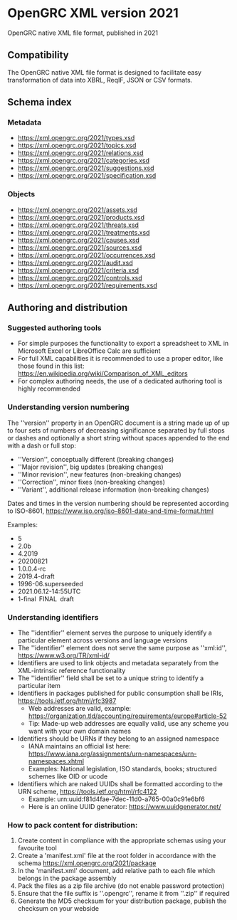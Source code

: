 # OpenGRC XML version 2021
OpenGRC native XML file format, published in 2021

## Compatibility
The OpenGRC native XML file format is designed to facilitate easy transformation of data into XBRL, ReqIF, JSON or CSV formats.

## Schema index
### Metadata
- <https://xml.opengrc.org/2021/types.xsd>
- <https://xml.opengrc.org/2021/topics.xsd>
- <https://xml.opengrc.org/2021/relations.xsd>
- <https://xml.opengrc.org/2021/categories.xsd>
- <https://xml.opengrc.org/2021/suggestions.xsd>
- <https://xml.opengrc.org/2021/specification.xsd>

### Objects
- <https://xml.opengrc.org/2021/assets.xsd>
- <https://xml.opengrc.org/2021/products.xsd>
- <https://xml.opengrc.org/2021/threats.xsd>
- <https://xml.opengrc.org/2021/treatments.xsd>
- <https://xml.opengrc.org/2021/causes.xsd>
- <https://xml.opengrc.org/2021/sources.xsd>
- <https://xml.opengrc.org/2021/occurrences.xsd>
- <https://xml.opengrc.org/2021/audit.xsd>
- <https://xml.opengrc.org/2021/criteria.xsd>
- <https://xml.opengrc.org/2021/controls.xsd>
- <https://xml.opengrc.org/2021/requirements.xsd>

## Authoring and distribution

### Suggested authoring tools
- For simple purposes the functionality to export a spreadsheet to XML in Microsoft Excel or LibreOffice Calc are sufficient
- For full XML capabilities it is recommended to use a proper editor, like those found in this list: <https://en.wikipedia.org/wiki/Comparison_of_XML_editors>
- For complex authoring needs, the use of a dedicated authoring tool is highly recommended

### Understanding version numbering
The ''version'' property in an OpenGRC document is a string made up of up to four sets of numbers of decreasing significance separated by full stops or dashes and optionally a short string without spaces appended to the end with a dash or full stop: 
- ''Version'', conceptually different (breaking changes)
- ''Major revision'', big updates (breaking changes)
- ''Minor revision'', new features (non-breaking changes)
- ''Correction'', minor fixes (non-breaking changes)
- ''Variant'', additional release information (non-breaking changes)
 
Dates and times in the version numbering should be represented according to ISO-8601, <https://www.iso.org/iso-8601-date-and-time-format.html>
 
Examples:
 - 5
 - 2.0b
 - 4.2019
 - 20200821
 - 1.0.0.4-rc
 - 2019.4-draft
 - 1996-06.superseeded
 - 2021.06.12-14:55UTC
 - 1-final&ensp;FINAL&ensp;draft&ensp;
 
### Understanding identifiers
- The ''identifier'' element serves the purpose to uniquely identify a particular element across versions and language versions
- The ''identifier'' element does not serve the same purpose as ''xml:id'', <https://www.w3.org/TR/xml-id/>
- Identifiers are used to link objects and metadata separately from the XML-intrinsic reference functionality
- The ''identifier'' field shall be set to a unique string to identify a particular item
- Identifiers in packages published for public consumption shall be IRIs, <https://tools.ietf.org/html/rfc3987>
  - Web addresses are valid, example: https://organization.tld/accounting/requirements/europe#article-52
  - Tip: Made-up web addresses are equally valid, use any scheme you want with your own domain names
- Identifiers should be URNs if they belong to an assigned namespace
  - IANA maintains an official list here: https://www.iana.org/assignments/urn-namespaces/urn-namespaces.xhtml
  - Examples: National legislation, ISO standards, books; structured schemes like OID or ucode
- Identifiers which are naked UUIDs shall be formatted according to the URN scheme, <https://tools.ietf.org/html/rfc4122>
  - Example: urn:uuid:f81d4fae-7dec-11d0-a765-00a0c91e6bf6
  - Here is an online UUID generator: https://www.uuidgenerator.net/

### How to pack content for distribution:
1. Create content in compliance with the appropriate schemas using your favourite tool
3. Create a 'manifest.xml' file at the root folder in accordance with the schema <https://xml.opengrc.org/2021/package>
4. In the 'manifest.xml' document, add relative path to each file which belongs in the package assembly
5. Pack the files as a zip file archive (do not enable password protection)
6. Ensure that the file suffix is ''.opengrc'', rename it from ''.zip'' if required
7. Generate the MD5 checksum for your distribution package, publish the checksum on your webside

